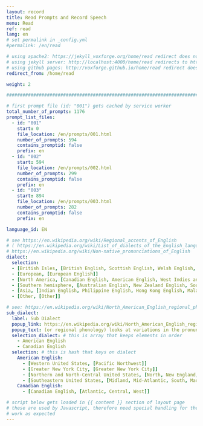 ```yaml
---
layout: record
title: Read Prompts and Record Speech
menu: Read
ref: read
lang: en
# set permalink in _config.yml
#permalink: /en/read

# using apache2: https://jekyll_voxforge.org/home/read redirect does not work
# using jekyll server: http://localhost:4000/home/read redirects to http://localhost:4000/en/read/
# using github pages: http://voxforge.github.io/home/read redirect does not work
redirect_from: /home/read

weight: 2

################################################################################

# first prompt file (id: "001") gets cached by service worker
total_number_of_prompts: 1176
prompt_list_files:
  - id: "001"
    start: 0
    file_location: /en/prompts/001.html
    number_of_prompts: 594
    contains_promptid: false
    prefix: en
  - id: "002"
    start: 594
    file_location: /en/prompts/002.html
    number_of_prompts: 299
    contains_promptid: false
    prefix: en
  - id: "003"
    start: 894
    file_location: /en/prompts/003.html
    number_of_prompts: 282
    contains_promptid: false
    prefix: en

language_id: EN

# see https://en.wikipedia.org/wiki/Regional_accents_of_English
# ( https://en.wikipedia.org/wiki/List_of_dialects_of_the_English_language
# https://en.wikipedia.org/wiki/Non-native_pronunciations_of_English 
dialect:
  selection:
  - [British Isles, [British English, Scottish English, Welsh English, Irish English]]
  - [European, [European English]]
  - [North America, [Canadian English, American English, West Indies and Bermuda]]
  - [Southern hemisphere, [Australian English, New Zealand English, South Atlantic English, South African English]]
  - [Asia, [Indian English, Philippine English, Hong Kong English, Malaysian English,  Singapore English]]
  - [Other, [Other]]

# see: https://en.wikipedia.org/wiki/North_American_English_regional_phonology
sub_dialect:
  label: Sub Dialect
  popup_link: https://en.wikipedia.org/wiki/North_American_English_regional_phonology
  popup_text: (or regional phonology) looks at variations in the pronunciation of a spoken language
  selection_dialect: # this is array that keeps elements in order
    - American English
    - Canadian English
  selection: # this is hash that keys on dialect
    American English:
      - [Western United States, [Pacific Northwest]]
      - [Greater New York City, [Greater New York City]]
      - [Northern and North-Central United States, [North, New England, North Central]]
      - [Southeastern United States, [Midland, Mid-Atlantic, South, Marginal Southeast]]
    Canadian English:
      - [Canadian English, [Atlantic, Central, West]]

# script below gets loaded in {{ content }} section of layout page
# these are used by Javascript, therefore need special handling for them to 
# work as expected
---
```

<script>
  <!-- language specific -->
  var page_prompt_list_files = {{ page.prompt_list_files | jsonify }};
  var page_total_number_of_prompts = {{ page.total_number_of_prompts }};

  <!-- use defaults -->
  {% assign js_default = site.data.read.default %}

  var page_localized_yes= "{{  page.localized_variable.lv_yes | default: js_default.localized_variable.lv_yes }}";
  var page_localized_no= "{{ page.localized_variable.lv_no | default: js_default.localized_variable.lv_no }}";
  var page_localized_other= "{{ page.localized_variable.other | default: js_default.localized_variable.other }}";
  var page_language= "{{ page.localized_variable.lang | default: js_default.lang }}";
  var page_please_select = "{{ page.please_select | default: js_default.please_select }}";
  var page_anonymous = "{{ page.anonymous | default: js_default.anonymous }}";
  var page_upload_message = {{ page.controls.upload_message | default: js_default.controls.upload_message }};
  var page_alert_message = {{ page.alert_message | default: js_default.alert_message  | jsonify}};
  var page_browser_support = {{ page.browser_support  | default: js_default.browser_support  | jsonify}};
  var page_license = {{ page.license | default: js_default.license | jsonify}};
</script>


